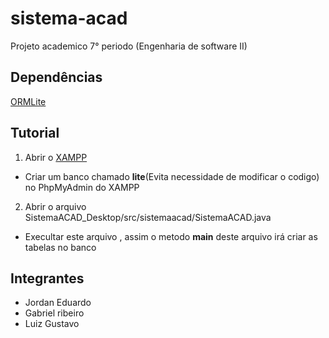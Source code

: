 # sistema-acad
Projeto academico 7° periodo (Engenharia de software II)
## Dependências
[ORMLite](https://ormlite.com/)
## Tutorial
1. Abrir o [XAMPP](https://www.apachefriends.org/pt_br/index.html)
- Criar um banco chamado **lite**(Evita necessidade de modificar o codigo) no PhpMyAdmin do XAMPP
2. Abrir o arquivo SistemaACAD_Desktop/src/sistemaacad/SistemaACAD.java	
- Execultar este arquivo , assim o metodo **main** deste arquivo irá criar as tabelas no banco
## Integrantes
 - Jordan Eduardo 
 - Gabriel ribeiro
 - Luiz Gustavo
